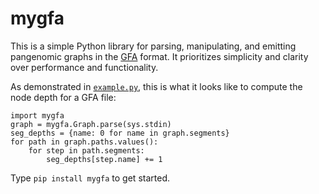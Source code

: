 mygfa
=====

This is a simple Python library for parsing, manipulating, and emitting pangenomic graphs in the [GFA][] format.
It prioritizes simplicity and clarity over performance and functionality.

As demonstrated in [`example.py`](./example.py), this is what it looks like to compute the node depth for a GFA file:

    import mygfa
    graph = mygfa.Graph.parse(sys.stdin)
    seg_depths = {name: 0 for name in graph.segments}
    for path in graph.paths.values():
        for step in path.segments:
            seg_depths[step.name] += 1

Type `pip install mygfa` to get started.

[gfa]: https://github.com/GFA-spec/GFA-spec/blob/master/GFA1.md
